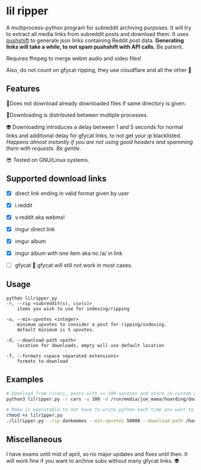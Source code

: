 # lil ripper

A multiprocess-python program for subreddit archiving purposes. It will try to extract all media links from subreddit posts and download them. It uses [pushshift](https://pushshift.io/) to generate json links containing Reddit post data. **Generating links will take a while, to not spam pushshift with API calls.** Be patient.

Requires ffmpeg to merge webm audio and video files!

Also, do not count on gfycat ripping, they use cloudflare and all the other :clown_face:

## Features

:clown_face:Does not download already downloaded files if same directory is given.

:ghost:Downloading is distributed between multiple processes. 

:alien: Downloading introduces a delay between 1 and 5 seconds for normal links and additional delay for gfycat links, to not get your ip blacklisted. *Happens almost instantly if you are not using good headers and spamming them with requests. Be gentle.*

:sunglasses: Tested on GNU/Linux systems.




## Supported download links
- [x] direct link ending in valid format given by user
- [x] i.reddit
- [x] v.reddit aka webms!
- [x] imgur direct link
- [x] imgur album
- [x] imgur album with one item aka no /a/ in link
- [ ] gfycat :clown_face: gfycat will still not work in most cases.



## Usage

```
python lilripper.py
-r, --rip <subreddit(s), csv(s)>
	items you wish to use for indexing/ripping
	
-u, --min-upvotes <integer> 
	minimum upvotes to consider a post for ripping/indexing.
	default minimum is 5 upvotes.

-d, --download-path <path>
	location for downloads, empty will use default location

-f, --formats <space separated extensions> 
	formats to download
```



## Examples

```bash
# Download from r/cars, posts with >= 100 upvotes and store in custom directory.
python3 lilripper.py -r cars -u 100 -d /run/media/joe_mama/hoarding/downloads

# Make it executable to not have to write python each time you want to launch it.
chmod +x lilripper.py
./lilripper.py --rip dankmemes --min-upvotes 50000 --download-path /home/joe_mama/downloads
```


## Miscellaneous
I have exams until mid of april, so no major updates and fixes until then. It will work fine if you want to archive subs without many gfycat links. :alien: